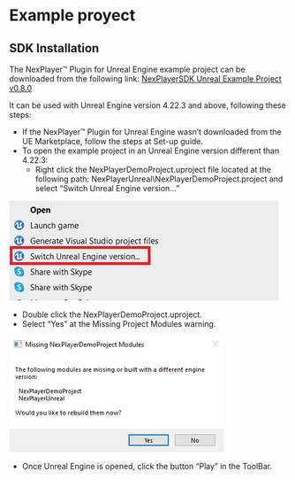 # Example proyect
## SDK Installation

The NexPlayer™ Plugin for Unreal Engine example project can be downloaded from the following link: [NexPlayerSDK Unreal Example Project v0.8.0](https://customer.nexplayersdk.com/download.php?id=1323&token=f096DpDJUUCYWGXSTkpql6P9alEgF5GS)

It can be used with Unreal Engine version 4.22.3 and above, following these steps:

- If the NexPlayer™ Plugin for Unreal Engine wasn’t downloaded from the UE Marketplace, follow the steps at Set-up guide.
- To open the example project in an Unreal Engine version different than 4.22.3:
	- Right click the NexPlayerDemoProject.uproject file located at the following path: NexPlayerUnreal\NexPlayerDemoProject.project and select “Switch Unreal Engine version...”

![](../assets/basic/example1.png)

- Double click the NexPlayerDemoProject.uproject.
- Select “Yes” at the Missing Project Modules warning.

![](../assets/basic/example2.png)

- Once Unreal Engine is opened, click the button “Play” in the ToolBar.